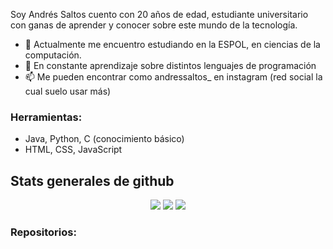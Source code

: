 Soy Andrés Saltos cuento con 20 años de edad, estudiante universitario con ganas de aprender y conocer sobre este mundo de la tecnología.
- 🔭 Actualmente me encuentro estudiando en la ESPOL, en ciencias de la computación.
- 🌱 En constante aprendizaje sobre distintos lenguajes de programación
- 📫 Me pueden encontrar como andressaltos_ en instagram (red social la cual suelo usar más)
  
<h3> Herramientas: </h3>
<p align = "center">
<ul>
  <li>Java, Python, C (conocimiento básico)</li>
  <li>HTML, CSS, JavaScript</li>
</ul>
  
</p>  
<h2>Stats generales de github </h2>  
<p align = "center">
  <img src = "https://github-readme-stats.vercel.app/api?username=isaltosf&theme=tokyonight&show_icons=true&hide_border=false&count_private=true"/>
  <img src = "https://github-readme-streak-stats.herokuapp.com/?user=isaltosf&theme=tokyonight&hide_border=false"/>
  <img src = "https://github-readme-stats.vercel.app/api/top-langs/?username=isaltosf&theme=tokyonight&show_icons=true&hide_border=false&layout=compact"/> 
</p>

<h3>Repositorios: </h3>
<p align="center">
  <a href="https://github.com/jeydnava/Proyecto_ED_P1_Grupo07">
  </a>
  <a href="https://github.com/isaltosf/POO-P3-G03">
  </a>
  <a href="https://github.com/LockHurb/Bones-Bytes">
  </a>
</p>

